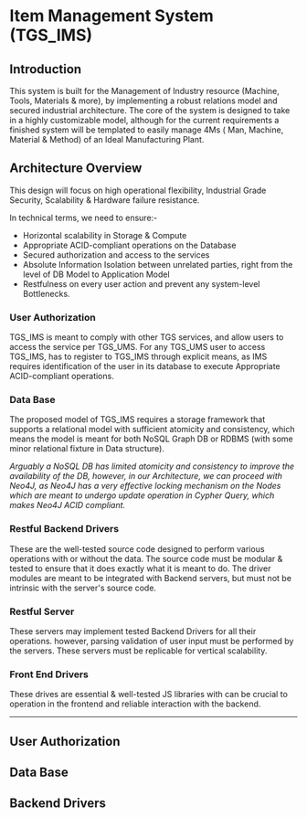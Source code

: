 # Item Management System (TGS_IMS)

## Introduction

This system is built for the Management of Industry resource (Machine, Tools, Materials & more), by implementing a robust relations model and secured industrial architecture.
The core of the system is designed to take in a highly customizable model, although for the current requirements a finished system will be templated to easily manage 4Ms ( Man, Machine, Material & Method) of an Ideal Manufacturing Plant.

## Architecture Overview

This design will focus on high operational flexibility, Industrial Grade Security, Scalability & Hardware failure resistance.

In technical terms, we need to ensure:-
- Horizontal scalability in Storage & Compute
- Appropriate ACID-compliant operations on the Database
- Secured authorization and access to the services
- Absolute Information Isolation between unrelated parties, right from the level of DB Model to Application Model
- Restfulness on every user action and prevent any system-level Bottlenecks.

### User Authorization
TGS_IMS is meant to comply with other TGS services, and allow users to access the service per TGS_UMS. For any TGS_UMS user to access TGS_IMS, has to register to TGS_IMS through explicit means, as IMS requires identification of the user in its database to execute Appropriate ACID-compliant operations.
 
### Data Base
The proposed model of TGS_IMS requires a storage framework that supports a relational model with sufficient atomicity and consistency, which means the model is meant for both NoSQL Graph DB or RDBMS (with some minor relational fixture in Data structure).

*Arguably a NoSQL DB has limited atomicity and consistency to improve the availability of the DB, however, in our Architecture, we can proceed with Neo4J, as Neo4J has a very effective locking mechanism on the Nodes which are meant to undergo update operation in Cypher Query, which makes Neo4J ACID compliant.*
 
### Restful Backend Drivers
These are the well-tested source code designed to perform various operations with or without the data. The source code must be modular & tested to ensure that it does exactly what it is meant to do.
The driver modules are meant to be integrated with Backend servers, but must not be intrinsic with the server's source code.
 
### Restful Server
These servers may implement tested Backend Drivers for all their operations. however, parsing validation of user input must be performed by the servers. These servers must be replicable for vertical scalability.
 
### Front End Drivers
These drives are essential & well-tested JS libraries with can be crucial to operation in the frontend and reliable interaction with the backend.

____

## User Authorization

## Data Base

## Backend Drivers

